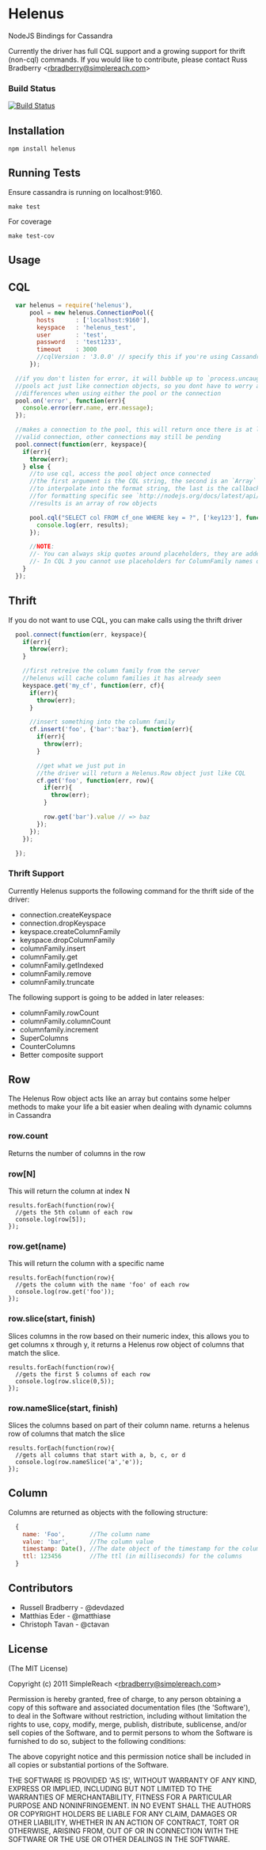 
# Helenus

  NodeJS Bindings for Cassandra

  Currently the driver has full CQL support and a growing support for thrift (non-cql) commands.
  If you would like to contribute, please contact Russ Bradberry &lt;rbradberry@simplereach.com&gt;

### Build Status

  [![Build Status](https://secure.travis-ci.org/simplereach/helenus.png)](http://travis-ci.org/simplereach/helenus)

## Installation

    npm install helenus

## Running Tests

  Ensure cassandra is running on localhost:9160.

    make test

  For coverage

    make test-cov

## Usage

## CQL

```javascript
  var helenus = require('helenus'),
      pool = new helenus.ConnectionPool({
        hosts      : ['localhost:9160'],
        keyspace   : 'helenus_test',
        user       : 'test',
        password   : 'test1233',
        timeout    : 3000
        //cqlVersion : '3.0.0' // specify this if you're using Cassandra 1.1 and want to use CQL 3
      });

  //if you don't listen for error, it will bubble up to `process.uncaughtException`
  //pools act just like connection objects, so you dont have to worry about api
  //differences when using either the pool or the connection
  pool.on('error', function(err){
    console.error(err.name, err.message);
  });

  //makes a connection to the pool, this will return once there is at least one
  //valid connection, other connections may still be pending
  pool.connect(function(err, keyspace){
    if(err){
      throw(err);
    } else {
      //to use cql, access the pool object once connected
      //the first argument is the CQL string, the second is an `Array` of items
      //to interpolate into the format string, the last is the callback
      //for formatting specific see `http://nodejs.org/docs/latest/api/util.html#util.format`
      //results is an array of row objects

      pool.cql("SELECT col FROM cf_one WHERE key = ?", ['key123'], function(err, results){
        console.log(err, results);
      });

      //NOTE:
      //- You can always skip quotes around placeholders, they are added automatically.
      //- In CQL 3 you cannot use placeholders for ColumnFamily names or Column names.
    }
  });
```

## Thrift

If you do not want to use CQL, you can make calls using the thrift driver

```javascript
  pool.connect(function(err, keyspace){
    if(err){
      throw(err);
    }

    //first retreive the column family from the server
    //helenus will cache column families it has already seen
    keyspace.get('my_cf', function(err, cf){
      if(err){
        throw(err);
      }

      //insert something into the column family
      cf.insert('foo', {'bar':'baz'}, function(err){
        if(err){
          throw(err);
        }

        //get what we just put in
        //the driver will return a Helenus.Row object just like CQL
        cf.get('foo', function(err, row){
          if(err){
            throw(err);
          }

          row.get('bar').value // => baz
        });
      });
    });

  });
```

### Thrift Support

Currently Helenus supports the following command for the thrift side of the driver:

  * connection.createKeyspace
  * connection.dropKeyspace
  * keyspace.createColumnFamily
  * keyspace.dropColumnFamily
  * columnFamily.insert
  * columnFamily.get
  * columnFamily.getIndexed
  * columnFamily.remove
  * columnFamily.truncate

The following support is going to be added in later releases:

  * columnFamily.rowCount
  * columnFamily.columnCount
  * columnfamily.increment
  * SuperColumns
  * CounterColumns
  * Better composite support

## Row

The Helenus Row object acts like an array but contains some helper methods to
make your life a bit easier when dealing with dynamic columns in Cassandra

### row.count

Returns the number of columns in the row

### row[N]

This will return the column at index N

    results.forEach(function(row){
      //gets the 5th column of each row
      console.log(row[5]);
    });

### row.get(name)

This will return the column with a specific name

    results.forEach(function(row){
      //gets the column with the name 'foo' of each row
      console.log(row.get('foo'));
    });

### row.slice(start, finish)

Slices columns in the row based on their numeric index, this allows you to get
columns x through y, it returns a Helenus row object of columns that match the slice.

    results.forEach(function(row){
      //gets the first 5 columns of each row
      console.log(row.slice(0,5));
    });

### row.nameSlice(start, finish)

Slices the columns based on part of their column name. returns a helenus row of columns
that match the slice

    results.forEach(function(row){
      //gets all columns that start with a, b, c, or d
      console.log(row.nameSlice('a','e'));
    });

## Column

Columns are returned as objects with the following structure:

```javascript
  {
    name: 'Foo',       //The column name
    value: 'bar',      //The column value
    timestamp: Date(), //The date object of the timestamp for the column
    ttl: 123456        //The ttl (in milliseconds) for the columns
  }
```

## Contributors

* Russell Bradberry - @devdazed
* Matthias Eder - @matthiase
* Christoph Tavan - @ctavan

## License

(The MIT License)

Copyright (c) 2011 SimpleReach &lt;rbradberry@simplereach.com&gt;

Permission is hereby granted, free of charge, to any person obtaining
a copy of this software and associated documentation files (the
'Software'), to deal in the Software without restriction, including
without limitation the rights to use, copy, modify, merge, publish,
distribute, sublicense, and/or sell copies of the Software, and to
permit persons to whom the Software is furnished to do so, subject to
the following conditions:

The above copyright notice and this permission notice shall be
included in all copies or substantial portions of the Software.

THE SOFTWARE IS PROVIDED 'AS IS', WITHOUT WARRANTY OF ANY KIND,
EXPRESS OR IMPLIED, INCLUDING BUT NOT LIMITED TO THE WARRANTIES OF
MERCHANTABILITY, FITNESS FOR A PARTICULAR PURPOSE AND NONINFRINGEMENT.
IN NO EVENT SHALL THE AUTHORS OR COPYRIGHT HOLDERS BE LIABLE FOR ANY
CLAIM, DAMAGES OR OTHER LIABILITY, WHETHER IN AN ACTION OF CONTRACT,
TORT OR OTHERWISE, ARISING FROM, OUT OF OR IN CONNECTION WITH THE
SOFTWARE OR THE USE OR OTHER DEALINGS IN THE SOFTWARE.
